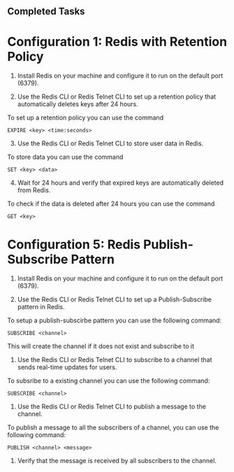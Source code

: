
## Completed Tasks

# Configuration 1: Redis with Retention Policy

1. Install Redis on your machine and configure it to run on the default port (6379).

2. Use the Redis CLI or Redis Telnet CLI to set up a retention policy that automatically deletes keys after 24 hours.

To set up a retention policy you can use the command

```JS
EXPIRE <key> <time:seconds>
```

3. Use the Redis CLI or Redis Telnet CLI to store user data in Redis.

To store data you can use the command

```JS
SET <key> <data>
```

4. Wait for 24 hours and verify that expired keys are automatically deleted from Redis.

To check if the data is deleted after 24 hours you can use the command

```JS
GET <key>
```

# Configuration 5: Redis Publish-Subscribe Pattern

1. Install Redis on your machine and configure it to run on the default port (6379).

1. Use the Redis CLI or Redis Telnet CLI to set up a Publish-Subscribe pattern in Redis.

To setup a publish-subscirbe pattern you can use the following command:


```JS
SUBSCRIBE <channel>
```

This will create the channel if it does not exist and subscribe to it

1. Use the Redis CLI or Redis Telnet CLI to subscribe to a channel that sends real-time  updates for users.

To subsribe to a existing channel you can use the following command:

```JS
SUBSCRIBE <channel>
```

1. Use the Redis CLI or Redis Telnet CLI to publish a message to the channel.

To publish a message to all the subscribers of a channel, you can use the following command:

```JS
PUBLISH <channel> <message>
```

1. Verify that the message is received by all subscribers to the channel.
